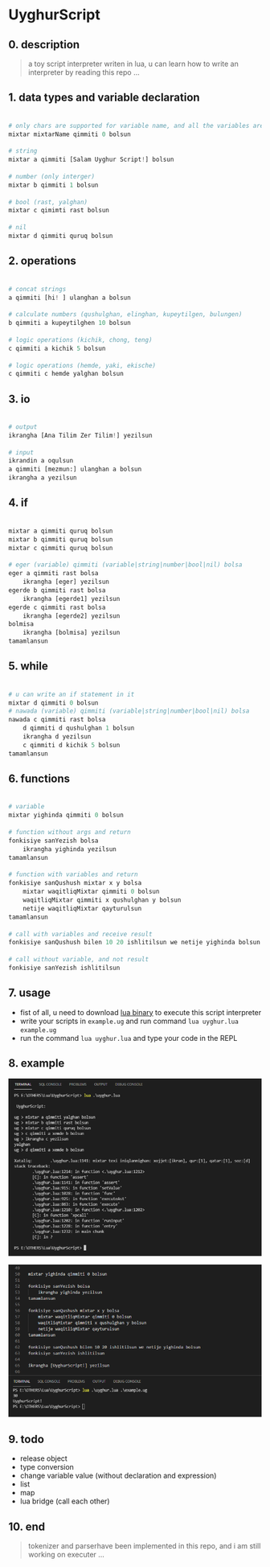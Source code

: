 # UyghurScript

## 0. description

> a toy script interpreter writen in lua, u can learn how to write an interpreter by reading this repo ...

## 1. data types and variable declaration

```python

# only chars are supported for variable name, and all the variables are global
mixtar mixtarName qimmiti 0 bolsun

# string
mixtar a qimmiti [Salam Uyghur Script!] bolsun

# number (only interger)
mixtar b qimmiti 1 bolsun

# bool (rast, yalghan)
mixtar c qimimti rast bolsun

# nil
mixtar d qimmiti quruq bolsun

```

## 2. operations

```python

# concat strings
a qimmiti [hi! ] ulanghan a bolsun

# calculate numbers (qushulghan, elinghan, kupeytilgen, bulungen)
b qimmiti a kupeytilghen 10 bolsun

# logic operations (kichik, chong, teng)
c qimmiti a kichik 5 bolsun

# logic operations (hemde, yaki, ekische)
c qimmiti c hemde yalghan bolsun

```

## 3. io

```python

# output
ikrangha [Ana Tilim Zer Tilim!] yezilsun

# input
ikrandin a oqulsun
a qimmiti [mezmun:] ulanghan a bolsun
ikrangha a yezilsun

```

## 4. if

```python

mixtar a qimmiti quruq bolsun
mixtar b qimmiti quruq bolsun
mixtar c qimmiti quruq bolsun

# eger (variable) qimmiti (variable|string|number|bool|nil) bolsa
eger a qimmiti rast bolsa
    ikrangha [eger] yezilsun
egerde b qimmiti rast bolsa
    ikrangha [egerde1] yezilsun
egerde c qimmiti rast bolsa
    ikrangha [egerde2] yezilsun
bolmisa
    ikrangha [bolmisa] yezilsun
tamamlansun

```

## 5. while

```python

# u can write an if statement in it
mixtar d qimmiti 0 bolsun
# nawada (variable) qimmiti (variable|string|number|bool|nil) bolsa
nawada c qimmiti rast bolsa
    d qimmiti d qushulghan 1 bolsun
    ikrangha d yezilsun
    c qimmiti d kichik 5 bolsun
tamamlansun

```

## 6. functions

```python

# variable
mixtar yighinda qimmiti 0 bolsun

# function without args and return
fonkisiye sanYezish bolsa
    ikrangha yighinda yezilsun
tamamlansun

# function with variables and return
fonkisiye sanQushush mixtar x y bolsa
    mixtar waqitliqMixtar qimmiti 0 bolsun
    waqitliqMixtar qimmiti x qushulghan y bolsun
    netije waqitliqMixtar qayturulsun
tamamlansun

# call with variables and receive result
fonkisiye sanQushush bilen 10 20 ishlitilsun we netije yighinda bolsun

# call without variable, and not result 
fonkisiye sanYezish ishlitilsun

```

## 7. usage

* fist of all, u need to download [lua binary](http://luabinaries.sourceforge.net/) to execute this script interpreter
* write your scripts in `example.ug` and run command `lua uyghur.lua example.ug`
* run the command `lua uyghur.lua` and type your code in the REPL

## 8. example

![REPL](./others/demo1.png)

![file](./others/demo2.png)

## 9. todo

* release object
* type conversion
* change variable value (without declaration and expression)
* list
* map
* lua bridge (call each other)

## 10. end

> tokenizer and parserhave been implemented in this repo, and i am still working on executer ...
